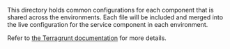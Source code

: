 This directory holds common configurations for each component that is shared across the environments. Each file
will be included and merged into the live configuration for the service component in each environment.

Refer to [the Terragrunt documentation](https://terragrunt.gruntwork.io/docs/features/keep-your-terragrunt-architecture-dry/) for more details.
